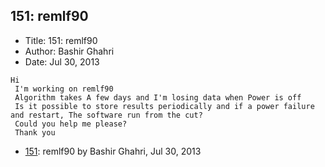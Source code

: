 ## 151: remlf90

- Title: 151: remlf90
- Author: Bashir Ghahri
- Date: Jul 30, 2013

```
Hi
 I'm working on remlf90
 Algorithm takes A few days and I'm losing data when Power is off
 Is it possible to store results periodically and if a power failure and restart, The software run from the cut?
 Could you help me please?
 Thank you
```

- [151](0151.md): remlf90 by Bashir Ghahri, Jul 30, 2013
